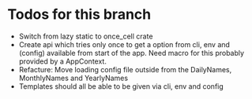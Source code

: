 # Todos for this branch

- Switch from lazy static to once_cell crate
- Create api which tries only once to get a option from cli, env and (config) 
available from start of the app. Need macro for this probably provided by a AppContext.
- Refacture: Move loading config file outside from the DailyNames, MonthlyNames and YearlyNames
- Templates should all be able to be given via cli, env and config


